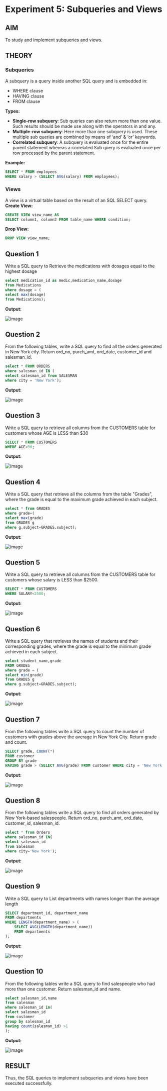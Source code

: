 # Experiment 5: Subqueries and Views

## AIM
To study and implement subqueries and views.

## THEORY

### Subqueries
A subquery is a query inside another SQL query and is embedded in:
- WHERE clause
- HAVING clause
- FROM clause

**Types:**
- **Single-row subquery**:
  Sub queries can also return more than one value. Such results should be made use along with the operators in and any.
- **Multiple-row subquery**:
  Here more than one subquery is used. These multiple sub queries are combined by means of ‘and’ & ‘or’ keywords.
- **Correlated subquery**:
  A subquery is evaluated once for the entire parent statement whereas a correlated Sub query is evaluated once per row processed by the parent statement.

**Example:**
```sql
SELECT * FROM employees
WHERE salary > (SELECT AVG(salary) FROM employees);
```
### Views
A view is a virtual table based on the result of an SQL SELECT query.
**Create View:**
```sql
CREATE VIEW view_name AS
SELECT column1, column2 FROM table_name WHERE condition;
```
**Drop View:**
```sql
DROP VIEW view_name;
```

**Question 1**
--
Write a SQL query to Retrieve the medications with dosages equal to the highest dosage



```sql
select medication_id as medic,medication_name,dosage
from Medications
where dosage = (
select max(dosage) 
from Medications);
```

**Output:**

![image](https://github.com/user-attachments/assets/d2ccc808-7b87-4e58-9038-bd34013b18f1)


**Question 2**
---
From the following tables, write a SQL query to find all the orders generated in New York city. Return ord_no, purch_amt, ord_date, customer_id and salesman_id.



```sql
select * FROM ORDERS
where salesman_id IN (
select salesman_id from SALESMAN
where city = 'New York');
```

**Output:**

![image](https://github.com/user-attachments/assets/2cc0979c-7900-4656-97a6-4a11f91f1c79)


**Question 3**
---
Write a SQL query to retrieve all columns from the CUSTOMERS table for customers whose AGE is LESS than $30



```sql
SELECT * FROM CUSTOMERS
WHERE AGE<30;
```

**Output:**

![image](https://github.com/user-attachments/assets/1d74b6d7-e3e5-4d1f-bba0-5955844a354b)


**Question 4**
---
Write a SQL query that retrieve all the columns from the table "Grades", where the grade is equal to the maximum grade achieved in each subject.

```sql
select * from GRADES
where grade=(
select max(grade)
from GRADES g
where g.subject=GRADES.subject);
```

**Output:**

![image](https://github.com/user-attachments/assets/f7a5cb53-0c22-4d56-bf3c-feed1bb0b66c)


**Question 5**
---
Write a SQL query to retrieve all columns from the CUSTOMERS table for customers whose salary is LESS than $2500.


```sql
SELECT * FROM CUSTOMERS
WHERE SALARY<2500;
```

**Output:**

![image](https://github.com/user-attachments/assets/c61973d2-0eda-4d55-934e-d38ecd50ceca)


**Question 6**
---
Write a SQL query that retrieves the names of students and their corresponding grades, where the grade is equal to the minimum grade achieved in each subject.



```sql
select student_name,grade
FROM GRADES
where grade = (
select min(grade)
from GRADES g
where g.subject=GRADES.subject);
```

**Output:**

![image](https://github.com/user-attachments/assets/d41d9cd1-e4ba-4479-9f98-001e4c4eb0e7)


**Question 7**
---
From the following tables write a SQL query to count the number of customers with grades above the average in New York City. Return grade and count.

```sql
SELECT grade, COUNT(*)
FROM customer
GROUP BY grade
HAVING grade > (SELECT AVG(grade) FROM customer WHERE city = 'New York');
```

**Output:**

![image](https://github.com/user-attachments/assets/a052c594-2c6a-46e9-be0b-920cbcfc2c23)


**Question 8**
---
From the following tables write a SQL query to find all orders generated by New York-based salespeople. Return ord_no, purch_amt, ord_date, customer_id, salesman_id.

```sql
select * from Orders
where salesman_id IN(
select salesman_id
from Salesman
where city='New York');
```

**Output:**

![image](https://github.com/user-attachments/assets/ccf699a8-ba72-43f9-8fdb-4aa123511f39)


**Question 9**
---
Write a SQL query to List departments with names longer than the average length

```sql
SELECT department_id, department_name
FROM departments
WHERE LENGTH(department_name) > (
    SELECT AVG(LENGTH(department_name))
    FROM departments
);

```

**Output:**

![image](https://github.com/user-attachments/assets/e949f3c0-ab5d-41c0-b031-2424654bac4d)


**Question 10**
---
From the following tables write a SQL query to find salespeople who had more than one customer. Return salesman_id and name.



```sql
select salesman_id,name 
from salesman 
where salesman_id in(
select salesman_id
from customer
group by salesman_id
having count(salesman_id) >1
);
```

**Output:**

![image](https://github.com/user-attachments/assets/31e2f3e2-d551-4e6c-a187-85bb4530a0b7)



## RESULT
Thus, the SQL queries to implement subqueries and views have been executed successfully.

